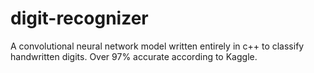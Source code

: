 # digit-recognizer

A convolutional neural network model written entirely in c++ to classify handwritten digits. Over 97% accurate according to Kaggle.
